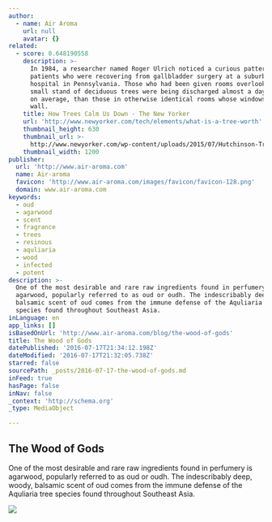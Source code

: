 ```yaml
---
author:
  - name: Air Aroma
    url: null
    avatar: {}
related:
  - score: 0.648190558
    description: >-
      In 1984, a researcher named Roger Ulrich noticed a curious pattern among
      patients who were recovering from gallbladder surgery at a suburban
      hospital in Pennsylvania. Those who had been given rooms overlooking a
      small stand of deciduous trees were being discharged almost a day sooner,
      on average, than those in otherwise identical rooms whose windows faced a
      wall.
    title: How Trees Calm Us Down - The New Yorker
    url: 'http://www.newyorker.com/tech/elements/what-is-a-tree-worth'
    thumbnail_height: 630
    thumbnail_url: >-
      http://www.newyorker.com/wp-content/uploads/2015/07/Hutchinson-Trees-1200-630-23143005.jpg
    thumbnail_width: 1200
publisher:
  url: 'http://www.air-aroma.com'
  name: Air-aroma
  favicon: 'http://www.air-aroma.com/images/favicon/favicon-128.png'
  domain: www.air-aroma.com
keywords:
  - oud
  - agarwood
  - scent
  - fragrance
  - trees
  - resinous
  - aquliaria
  - wood
  - infected
  - potent
description: >-
  One of the most desirable and rare raw ingredients found in perfumery is
  agarwood, popularly referred to as oud or oudh. The indescribably deep, woody,
  balsamic scent of oud comes from the immune defense of the Aquliaria tree
  species found throughout Southeast Asia.
inLanguage: en
app_links: []
isBasedOnUrl: 'http://www.air-aroma.com/blog/the-wood-of-gods'
title: The Wood of Gods
datePublished: '2016-07-17T21:34:12.198Z'
dateModified: '2016-07-17T21:32:05.738Z'
starred: false
sourcePath: _posts/2016-07-17-the-wood-of-gods.md
inFeed: true
hasPage: false
inNav: false
_context: 'http://schema.org'
_type: MediaObject

---
```

<article style=""><h1>The Wood of Gods</h1><p>One of the most desirable and rare raw ingredients found in perfumery is agarwood, popularly referred to as oud or oudh. The indescribably deep, woody, balsamic scent of oud comes from the immune defense of the Aquliaria tree species found throughout Southeast Asia.</p><img src="http://www.air-aroma.com/images/blog/5f0d8848c40c0aa04d5d9e9bb537e5e4.jpg" /></article>